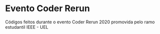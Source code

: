 # Evento Coder Rerun
 Códigos feitos durante o evento Coder Rerun 2020 promovida pelo ramo estudantil IEEE - UEL

